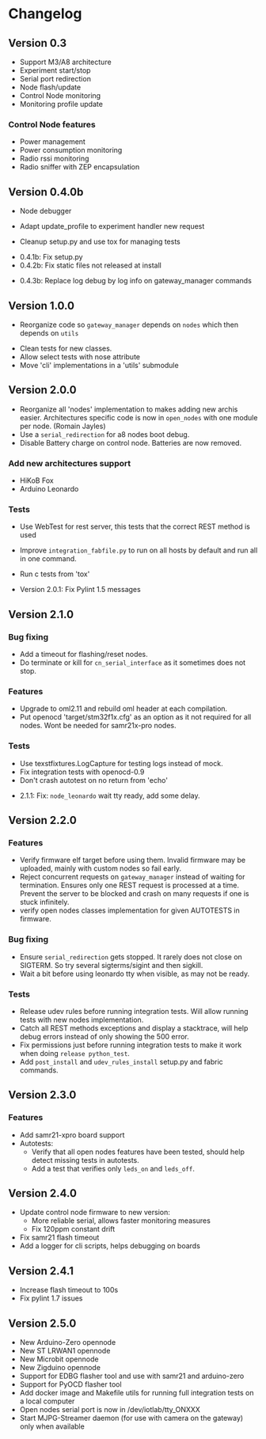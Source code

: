 Changelog
=========


Version 0.3
-----------

 * Support M3/A8 architecture
 * Experiment start/stop
 * Serial port redirection
 * Node flash/update
 * Control Node monitoring
 * Monitoring profile update

### Control Node features ###

 * Power management
 * Power consumption monitoring
 * Radio rssi monitoring
 * Radio sniffer with ZEP encapsulation


Version 0.4.0b
--------------

 * Node debugger
 * Adapt update_profile to experiment handler new request

 * Cleanup setup.py and use tox for managing tests

- 0.4.1b: Fix setup.py
- 0.4.2b: Fix static files not released at install
+ 0.4.3b: Replace log debug by log info on gateway_manager commands


Version 1.0.0
-------------

 + Reorganize code so `gateway_manager` depends on `nodes` which then depends
   on `utils`
 * Clean tests for new classes.
 * Allow select tests with nose attribute
 * Move 'cli' implementations in a 'utils' submodule


Version 2.0.0
-------------

 + Reorganize all 'nodes' implementation to makes adding new archis easier.
   Architectures specific code is now in `open_nodes` with one module per node.
   (Romain Jayles)
 + Use a `serial_redirection` for a8 nodes boot debug.
 + Disable Battery charge on control node. Batteries are now removed.

### Add new architectures support ###

 + HiKoB Fox
 + Arduino Leonardo

### Tests ###

 + Use WebTest for rest server, this tests that the correct REST method is used
 + Improve `integration_fabfile.py` to run on all hosts by default and run all in
   one command.
 + Run c tests from 'tox'

+ Version 2.0.1: Fix Pylint 1.5 messages


Version 2.1.0
-------------

### Bug fixing ###

* Add a timeout for flashing/reset nodes.
* Do terminate or kill for `cn_serial_interface` as it sometimes does not stop.

### Features ###

* Upgrade to oml2.11 and rebuild oml header at each compilation.
* Put openocd 'target/stm32f1x.cfg' as an option as it not required for all
  nodes. Wont be needed for samr21x-pro nodes.

### Tests ###

* Use texstfixtures.LogCapture for testing logs instead of mock.
* Fix integration tests with openocd-0.9
* Don't crash autotest on no return from 'echo'

+ 2.1.1: Fix: `node_leonardo` wait tty ready, add some delay.


Version 2.2.0
-------------

### Features ###

+ Verify firmware elf target before using them.
  Invalid firmware may be uploaded, mainly with custom nodes so fail early.
+ Reject concurrent requests on `gateway_manager` instead of waiting for
  termination. Ensures only one REST request is processed at a time.
  Prevent the server to be blocked and crash on many requests if one is stuck
  infinitely.
+ verify open nodes classes implementation for given AUTOTESTS in firmware.

### Bug fixing ###

- Ensure `serial_redirection` gets stopped. It rarely does not close on
  SIGTERM. So try several sigterms/sigint and then sigkill.
- Wait a bit before using leonardo tty when visible, as may not be ready.

### Tests ###

+ Release udev rules before running integration tests. Will allow running tests
  with new nodes implementation.
+ Catch all REST methods exceptions and display a stacktrace, will help debug
  errors instead of only showing the 500 error.
+ Fix permissions just before running integration tests to make it work when
  doing `release python_test`.
+ Add `post_install` and `udev_rules_install` setup.py and fabric commands.


Version 2.3.0
-------------

### Features ###

+ Add samr21-xpro board support
+ Autotests:
    - Verify that all open nodes features have been tested, should help detect
      missing tests in autotests.
    - Add a test that verifies only `leds_on` and `leds_off`.

Version 2.4.0
-------------

+ Update control node firmware to new version:
    - More reliable serial, allows faster monitoring measures
    - Fix 120ppm constant drift
+ Fix samr21 flash timeout
+ Add a logger for cli scripts, helps debugging on boards

Version 2.4.1
-------------

+ Increase flash timeout to 100s
+ Fix pylint 1.7 issues

Version 2.5.0
-------------

+ New Arduino-Zero opennode
+ New ST LRWAN1 opennode
+ New Microbit opennode
+ New Zigduino opennode
+ Support for EDBG flasher tool and use with samr21 and arduino-zero
+ Support for PyOCD flasher tool
+ Add docker image and Makefile utils for running full integration tests on a
  local computer
+ Open nodes serial port is now in /dev/iotlab/tty_ONXXX
+ Start MJPG-Streamer daemon (for use with camera on the gateway) only when
  available
